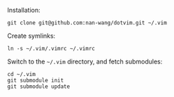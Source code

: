 Installation:

    git clone git@github.com:nan-wang/dotvim.git ~/.vim

Create symlinks:

    ln -s ~/.vim/.vimrc ~/.vimrc

Switch to the `~/.vim` directory, and fetch submodules:

    cd ~/.vim
    git submodule init
    git submodule update
